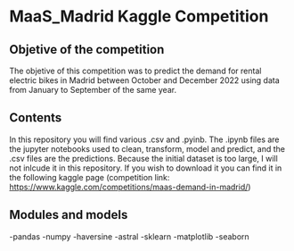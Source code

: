 # MaaS_Madrid Kaggle Competition 


## Objetive of the competition

The objetive of this competition was to predict the demand for rental electric bikes in Madrid between October and December 2022 
using data from January to September of the same year.


## Contents

In this repository you will find various .csv and .pyinb. 
The .ipynb files are the jupyter notebooks used to clean, transform, model and predict, and the .csv files are the predictions.
Because the initial dataset is too large, I will not inlcude it in this repository. If you wish to download it you can find it 
in the following kaggle page (competition link: https://www.kaggle.com/competitions/maas-demand-in-madrid/)


## Modules and models
-pandas
-numpy
-haversine
-astral
-sklearn
-matplotlib
-seaborn

